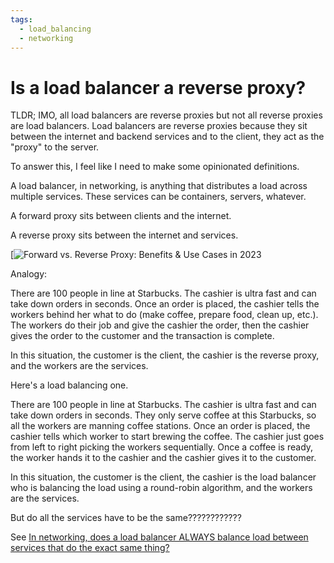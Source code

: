 ```yaml
---
tags:
  - load_balancing 
  - networking 
---
```


# Is a load balancer a reverse proxy?

TLDR; IMO, all load balancers are reverse proxies but not all reverse proxies are load balancers. Load balancers are reverse proxies because they sit between the internet and backend services and to the client, they act as the "proxy" to the server. 

To answer this, I feel like I need to make some opinionated definitions. 

A load balancer, in networking, is anything that distributes a load across multiple services. These services can be containers, servers, whatever.

A forward proxy sits between clients and the internet. 

A reverse proxy sits between the internet and services. 


[![Forward vs. Reverse Proxy: Benefits & Use Cases in 2023](https://research.aimultiple.com/wp-content/uploads/2022/10/forward-proxies-vs.-reverse-proxies.png)





Analogy:

There are 100 people in line at Starbucks. The cashier is ultra fast and can take down orders in seconds. Once an order is placed, the cashier tells the workers behind her what to do (make coffee, prepare food, clean up, etc.). The workers do their job and give the cashier the order, then the cashier gives the order to the customer and the transaction is complete.

In this situation, the customer is the client, the cashier is the reverse proxy, and the workers are the services. 

Here's a load balancing one.

There are 100 people in line at Starbucks. The cashier is ultra fast and can take down orders in seconds. They only serve coffee at this Starbucks, so all the workers are manning coffee stations. Once an order is placed, the cashier tells which worker to start brewing the coffee. The cashier just goes from left to right picking the workers sequentially. Once a coffee is ready, the worker hands it to the cashier and the cashier gives it to the customer.

In this situation, the customer is the client, the cashier is the load balancer who is balancing the load using a round-robin algorithm, and the workers are the services.


But do all the services have to be the same????????????

See [In networking, does a load balancer ALWAYS balance load between services that do the exact same thing?](Q+A/0033%20In%20networking,%20does%20a%20load%20balancer%20ALWAYS%20balance%20load%20between%20services%20that%20do%20the%20exact%20same%20thing?/staging.md)

